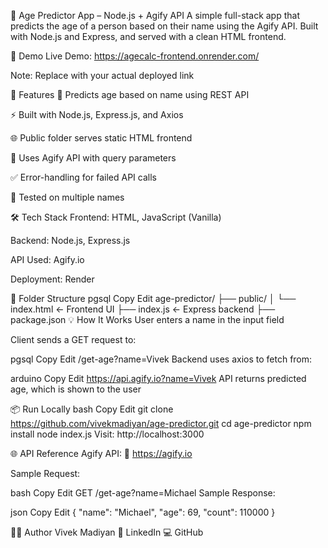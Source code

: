 🧠 Age Predictor App – Node.js + Agify API
A simple full-stack app that predicts the age of a person based on their name using the Agify API. Built with Node.js and Express, and served with a clean HTML frontend.

📸 Demo
Live Demo: https://agecalc-frontend.onrender.com/

Note: Replace with your actual deployed link

🚀 Features
🧠 Predicts age based on name using REST API

⚡ Built with Node.js, Express.js, and Axios

🌐 Public folder serves static HTML frontend

📡 Uses Agify API with query parameters

✅ Error-handling for failed API calls

🧪 Tested on multiple names

🛠️ Tech Stack
Frontend: HTML, JavaScript (Vanilla)

Backend: Node.js, Express.js

API Used: Agify.io

Deployment: Render

📁 Folder Structure
pgsql
Copy
Edit
age-predictor/
├── public/
│   └── index.html       ← Frontend UI
├── index.js             ← Express backend
├── package.json
💡 How It Works
User enters a name in the input field

Client sends a GET request to:

pgsql
Copy
Edit
/get-age?name=Vivek
Backend uses axios to fetch from:

arduino
Copy
Edit
https://api.agify.io?name=Vivek
API returns predicted age, which is shown to the user

📦 Run Locally
bash
Copy
Edit
git clone https://github.com/vivekmadiyan/age-predictor.git
cd age-predictor
npm install
node index.js
Visit: http://localhost:3000

🌐 API Reference
Agify API:
📎 https://agify.io

Sample Request:

bash
Copy
Edit
GET /get-age?name=Michael
Sample Response:

json
Copy
Edit
{
  "name": "Michael",
  "age": 69,
  "count": 110000
}

🙋‍♂️ Author
Vivek Madiyan
🔗 LinkedIn
💻 GitHub

